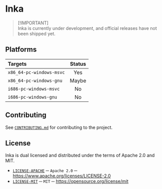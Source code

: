 # Inka
> [!IMPORTANT]\
> Inka is currently under development, and official releases have not been shipped yet.

## Platforms
|        **Targets**       | **Status** |
|:-------------------------|:----------:|
| `x86_64-pc-windows-msvc` |     Yes    |
| `x86_64-pc-windows-gnu`  |    Maybe   |    
| `i686-pc-windows-msvc`   |    No      |
| `i686-pc-windows-gnu`    |    No      |

## Contributing
See [`CONTRIBUTING.md`][CONTRIBUTING] for contributing to the project.

## License
Inka is dual licensed and distributed under the terms of Apache 2.0 and MIT.
- [`LICENSE-APACHE`][LICENSE_APACHE] ─ `Apache 2.0` ─ https://www.apache.org/licenses/LICENSE-2.0
- [`LICENSE-MIT`][LICENSE_MIT] ─ `MIT` ─ https://opensource.org/license/mit

[CONTRIBUTING]: ./.github/CONTRIBUTING.md
[LICENSE_APACHE]: ./LICENSE-APACHE
[LICENSE_MIT]: ./LICENSE-MIT
